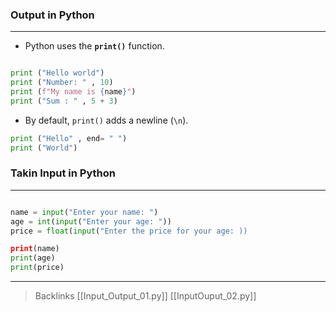 ### Output in Python 
---
-  Python uses the **`print()`** function.

```python

print ("Hello world")
print ("Number: " , 10)
print (f"My name is {name}")
print ("Sum : " , 5 + 3)
```

- By default, `print()` adds a newline (`\n`).

```python
print ("Hello" , end= " ")
print ("World")
```


### Takin Input in Python  
---

```python 

name = input("Enter your name: ")
age = int(input("Enter your age: "))
price = float(input("Enter the price for your age: ))

print(name)
print(age)
print(price)
```


---
> Backlinks
> [[Input_Output_01.py]]
> [[InputOuput_02.py]]

